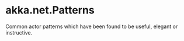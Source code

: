 # akka.net.Patterns
Common actor patterns which have been found to be useful, elegant or instructive. 
